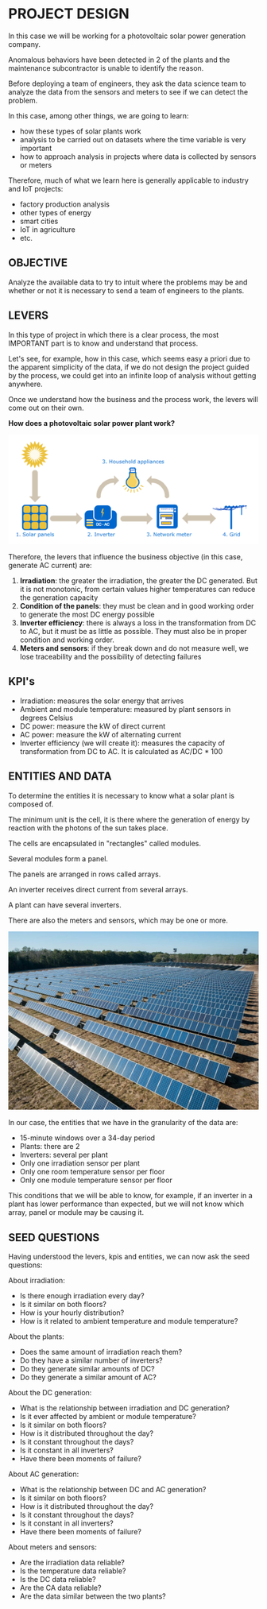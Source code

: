 # PROJECT DESIGN

In this case we will be working for a photovoltaic solar power generation company.

Anomalous behaviors have been detected in 2 of the plants and the maintenance subcontractor is unable to identify the reason.

Before deploying a team of engineers, they ask the data science team to analyze the data from the sensors and meters to see if we can detect the problem.

In this case, among other things, we are going to learn:

* how these types of solar plants work
* analysis to be carried out on datasets where the time variable is very important
* how to approach analysis in projects where data is collected by sensors or meters

Therefore, much of what we learn here is generally applicable to industry and IoT projects:

* factory production analysis
* other types of energy
* smart cities
* IoT in agriculture
* etc.


## OBJECTIVE

Analyze the available data to try to intuit where the problems may be and whether or not it is necessary to send a team of engineers to the plants.

## LEVERS

In this type of project in which there is a clear process, the most IMPORTANT part is to know and understand that process.

Let's see, for example, how in this case, which seems easy a priori due to the apparent simplicity of the data, if we do not design the project guided by the process, we could get into an infinite loop of analysis without getting anywhere.

Once we understand how the business and the process work, the levers will come out on their own.

**How does a photovoltaic solar power plant work?**




    
![png](static/notebooks/solar/01_Diseno_del_proyecto_files/01_Diseno_del_proyecto_6_0.png)
    


Therefore, the levers that influence the business objective (in this case, generate AC current) are:

1. **Irradiation**: the greater the irradiation, the greater the DC generated. But it is not monotonic, from certain values higher temperatures can reduce the generation capacity
2. **Condition of the panels**: they must be clean and in good working order to generate the most DC energy possible
3. **Inverter efficiency**: there is always a loss in the transformation from DC to AC, but it must be as little as possible. They must also be in proper condition and working order.
4. **Meters and sensors**: if they break down and do not measure well, we lose traceability and the possibility of detecting failures

## KPI's

* Irradiation: measures the solar energy that arrives
* Ambient and module temperature: measured by plant sensors in degrees Celsius
* DC power: measure the kW of direct current
* AC power: measure the kW of alternating current
* Inverter efficiency (we will create it): measures the capacity of transformation from DC to AC. It is calculated as AC/DC * 100

## ENTITIES AND DATA

To determine the entities it is necessary to know what a solar plant is composed of.

The minimum unit is the cell, it is there where the generation of energy by reaction with the photons of the sun takes place.

The cells are encapsulated in "rectangles" called modules.

Several modules form a panel.

The panels are arranged in rows called arrays.

An inverter receives direct current from several arrays.

A plant can have several inverters.

There are also the meters and sensors, which may be one or more.


    
![jpeg](static/notebooks/solar/01_Diseno_del_proyecto_files/01_Diseno_del_proyecto_13_0.jpg)
    

In our case, the entities that we have in the granularity of the data are:
    
* 15-minute windows over a 34-day period
* Plants: there are 2
* Inverters: several per plant
* Only one irradiation sensor per plant
* Only one room temperature sensor per floor
* Only one module temperature sensor per floor

This conditions that we will be able to know, for example, if an inverter in a plant has lower performance than expected, but we will not know which array, panel or module may be causing it.

## SEED QUESTIONS

Having understood the levers, kpis and entities, we can now ask the seed questions:

About irradiation:

* Is there enough irradiation every day?
* Is it similar on both floors?
* How is your hourly distribution?
* How is it related to ambient temperature and module temperature?

About the plants:

* Does the same amount of irradiation reach them?
* Do they have a similar number of inverters?
* Do they generate similar amounts of DC?
* Do they generate a similar amount of AC?

About the DC generation:

* What is the relationship between irradiation and DC generation?
* Is it ever affected by ambient or module temperature?
* Is it similar on both floors?
* How is it distributed throughout the day?
* Is it constant throughout the days?
* Is it constant in all inverters?
* Have there been moments of failure?

About AC generation:

* What is the relationship between DC and AC generation?
* Is it similar on both floors?
* How is it distributed throughout the day?
* Is it constant throughout the days?
* Is it constant in all inverters?
* Have there been moments of failure?

About meters and sensors:

* Are the irradiation data reliable?
* Is the temperature data reliable?
* Is the DC data reliable?
* Are the CA data reliable?
* Are the data similar between the two plants?